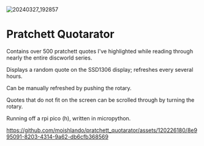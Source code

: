 ![20240327_192857](https://github.com/moishlando/pratchett_quotarator/assets/120226180/319fa6ea-2dc1-47a1-8f6b-4bfd4b7eb0a3)

# Pratchett Quotarator

Contains over 500 pratchett quotes I've highlighted while reading through nearly the entire discworld series.

Displays a random quote on the SSD1306 display; refreshes every several hours.

Can be manually refreshed by pushing the rotary.

Quotes that do not fit on the screen can be scrolled through by turning the rotary.

Running off a rpi pico (h), written in micropython.



https://github.com/moishlando/pratchett_quotarator/assets/120226180/8e995091-8203-4314-9a62-db6cfb368569


